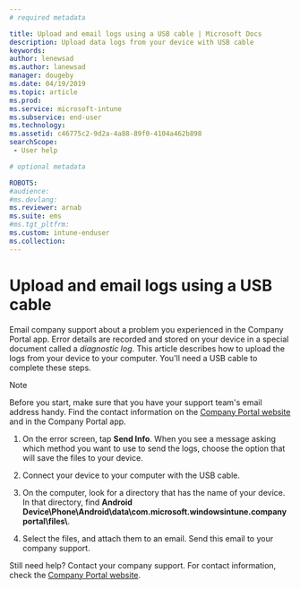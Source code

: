 ```yaml
---
# required metadata

title: Upload and email logs using a USB cable | Microsoft Docs
description: Upload data logs from your device with USB cable 
keywords:
author: lenewsad
ms.author: lanewsad
manager: dougeby
ms.date: 04/19/2019
ms.topic: article
ms.prod:
ms.service: microsoft-intune
ms.subservice: end-user
ms.technology:
ms.assetid: c46775c2-9d2a-4a88-89f0-4104a462b898
searchScope:
 - User help

# optional metadata

ROBOTS:  
#audience:
#ms.devlang:
ms.reviewer: arnab
ms.suite: ems
#ms.tgt_pltfrm:
ms.custom: intune-enduser
ms.collection: 
---
```



# Upload and email logs using a USB cable

Email company support about a problem you experienced in the Company Portal app. Error details are recorded and stored on your device in a special document called a _diagnostic log_. This article describes how to upload the logs from your device to your computer. You'll need a USB cable to complete these steps.   

> [!Note]
> Before you start, make sure that you have your support team's email address handy. Find the contact information on the [Company Portal website](https://go.microsoft.com/fwlink/?linkid=2010980) and in the Company Portal app. 

1. On the error screen, tap **Send Info**. When you see a message asking which method you want to use to send the logs, choose the option that will save the files to your device.  

2. Connect your device to your computer with the USB cable. 

3. On the computer, look for a directory that has the name of your device. In that directory, find <strong>Android Device\Phone\Android\data\com.microsoft.windowsintune.companyportal\files\\</strong>.

4. Select the files, and attach them to an email. Send this email to your company support.

Still need help? Contact your company support. For contact information, check the [Company Portal website](https://go.microsoft.com/fwlink/?linkid=2010980).
